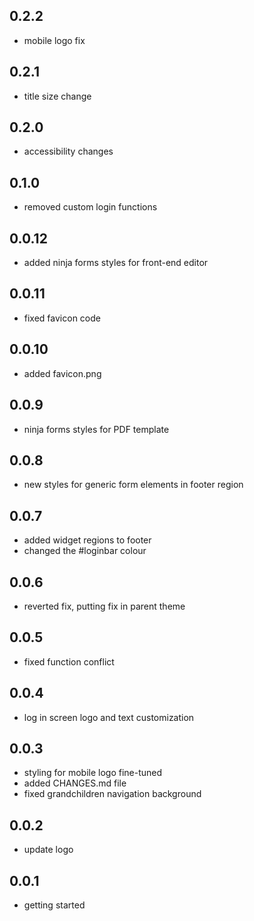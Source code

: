 ## 0.2.2
+ mobile logo fix

## 0.2.1
+ title size change

## 0.2.0
+ accessibility changes

## 0.1.0
+ removed custom login functions

## 0.0.12
+ added ninja forms styles for front-end editor

## 0.0.11
+ fixed favicon code

## 0.0.10
+ added favicon.png

## 0.0.9
+ ninja forms styles for PDF template

## 0.0.8
+ new styles for generic form elements in footer region

## 0.0.7
+ added widget regions to footer
+ changed the #loginbar colour

## 0.0.6
+ reverted fix, putting fix in parent theme

## 0.0.5
+ fixed function conflict

## 0.0.4
+ log in screen logo and text customization

## 0.0.3
+ styling for mobile logo fine-tuned
+ added CHANGES.md file
+ fixed grandchildren navigation background

## 0.0.2
+ update logo

## 0.0.1
+ getting started
